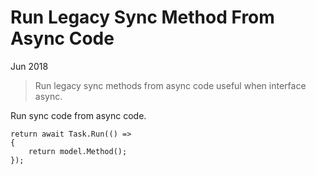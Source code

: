 # Run Legacy Sync Method From Async Code

Jun 2018

> Run legacy sync methods from async code useful when interface async.

Run sync code from async code.

```
return await Task.Run(() =>
{
    return model.Method();
});
```